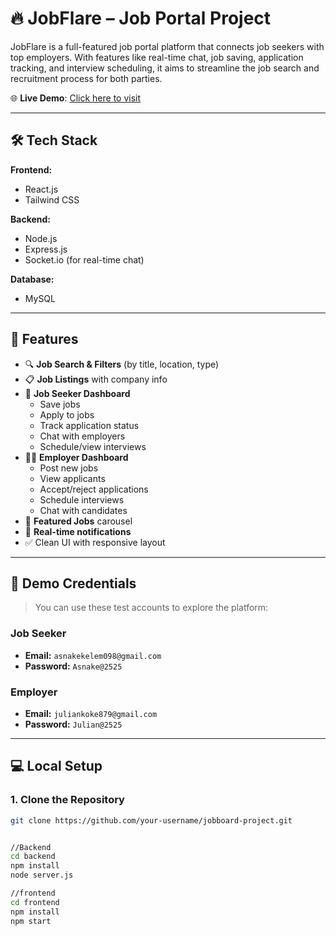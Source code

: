 # 🔥 JobFlare – Job Portal Project

JobFlare is a full-featured job portal platform that connects job seekers with top employers. With features like real-time chat, job saving, application tracking, and interview scheduling, it aims to streamline the job search and recruitment process for both parties.

🌐 **Live Demo**: [Click here to visit](https://jobboard-frontend-8nt8.onrender.com/)

---

## 🛠 Tech Stack

**Frontend:**
- React.js
- Tailwind CSS

**Backend:**
- Node.js
- Express.js
- Socket.io (for real-time chat)

**Database:**
- MySQL

---

## 🚀 Features

- 🔍 **Job Search & Filters** (by title, location, type)
- 📋 **Job Listings** with company info
- 👤 **Job Seeker Dashboard**
  - Save jobs
  - Apply to jobs
  - Track application status
  - Chat with employers
  - Schedule/view interviews
- 🧑‍💼 **Employer Dashboard**
  - Post new jobs
  - View applicants
  - Accept/reject applications
  - Schedule interviews
  - Chat with candidates
- 🌟 **Featured Jobs** carousel
- 🔔 **Real-time notifications**
- ✅ Clean UI with responsive layout

---

## 🧪 Demo Credentials

> You can use these test accounts to explore the platform:

### Job Seeker
- **Email:** `asnakekelem098@gmail.com`
- **Password:** `Asnake@2525`

### Employer
- **Email:** `juliankoke879@gmail.com`
- **Password:** `Julian@2525`

---

## 💻 Local Setup

### 1. Clone the Repository
```bash
git clone https://github.com/your-username/jobboard-project.git


//Backend
cd backend
npm install
node server.js

//frontend
cd frontend
npm install
npm start

